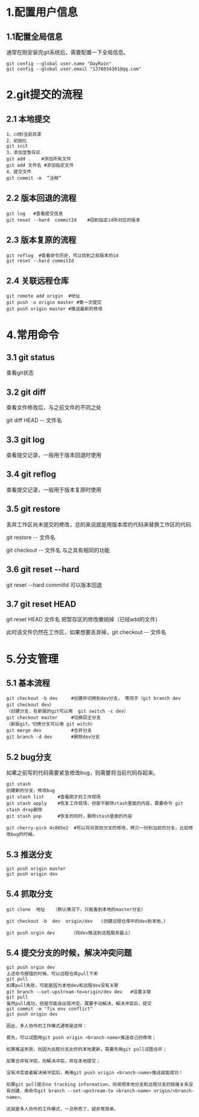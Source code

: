 

# 1.配置用户信息

## 1.1配置全局信息

通常在刚安装完git系统后，需要配置一下全局信息。

```
git config --global user.name "DayRain"
git config --global user.email "1376034301@qq.com"
```

# 2.git提交的流程

## 2.1 本地提交

```
1、cd到当前目录
2、初始化
git init
3、添加至暂存区
git add .    #添加所有文件
git add 文件名 #添加指定文件
4、提交文件
git commit -m  “注释”
```

## 2.2  版本回退的流程

```
git log   #查看提交信息
git reset --hard  commitId    #回到指定id所对应的版本
```

## 2.3 版本复原的流程

```
git reflog  #查看命令历史，可以找到之前版本的id
git reset --hard commitId
```

## 2.4 关联远程仓库

```
git remote add origin  #地址
git push -u origin master #第一次提交
git push origin master #推送最新的修改
```



# 4.常用命令

## 3.1 git status

查看git状态

## 3.2 git diff

查看文件修改后，与之前文件的不同之处

git diff HEAD -- 文件名

## 3.3 git log

查看提交记录，一般用于版本回退时使用

## 3.4 git reflog

查看提交记录，一般用于版本复原时使用

## 3.5 git restore

丢弃工作区尚未提交的修改，总的来说就是用版本库的代码来替换工作区的代码

git restore -- 文件名

git checkout -- 文件名         与之具有相同的功能

## 3.6 git reset --hard 

git reset --hard commitId 可以版本回退

## 3.7 git reset HEAD

git reset HEAD 文件名     把暂存区的修改撤销掉（已经add的文件）

此时该文件仍然在工作区，如果想要丢弃掉，git checkout -- 文件名

# 5.分支管理

## 5.1 基本流程

```
git checkout -b dev     #创建并切换到dev分支， 等同于（git branch dev     git checkout dev）
（创建分支，在新版的git可以用  git switch -c dev）
git checkout master     #切换回主分支
（新版git，切换分支可以用 git witch）
git merge dev           #合并分支
git branch -d dev       #删除dev分支
```

## 5.2 bug分支

如果之前写的代码需要紧急修改bug，则需要将当前代码存起来。

```
git stash
创建新的分支，修改bug
git stash list     #查看刚才的工作现场
git stash apply    #恢复工作现场，但是不删除stash里面的内容，需要命令 git stash drop删除
git stash pop      #恢复的同时，删除stash里面的内容

git cherry-pick 4c805e2  #可以将对其他分支的修改，拷贝一份到当前的分支，比如修改bug的时候。
```

## 5.3  推送分支

```
git push origin master
git push origin dev
```

## 5.4 抓取分支

```
git clone  地址   （默认情况下，只能看到本地的master分支）

git checkout -b  dev  origin/dev   (创建远程仓库中的dev到本地，)

git push orgin dev      （将dev推送到远程服务器上）
```

## 5.4 提交分支的时候，解决冲突问题

```
git push orgin dev  
上述命令报错的时候，可以远程仓库pull下来
git pull 
如果pull失败，可能是因为本地dev和远程dev没有关联
git branch --set-upstream-to=origin/dev dev   #设置关联
git pull
虽然pull成功，但是可能会出现冲突，需要手动解决，解决冲突后，提交
git commit -m "fix env conflict"
git push origin dev

```



```
因此，多人协作的工作模式通常是这样：

首先，可以试图用git push origin <branch-name>推送自己的修改；

如果推送失败，则因为远程分支比你的本地更新，需要先用git pull试图合并；

如果合并有冲突，则解决冲突，并在本地提交；

没有冲突或者解决掉冲突后，再用git push origin <branch-name>推送就能成功！

如果git pull提示no tracking information，则说明本地分支和远程分支的链接关系没有创建，用命令git branch --set-upstream-to <branch-name> origin/<branch-name>。

这就是多人协作的工作模式，一旦熟悉了，就非常简单。
```

